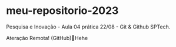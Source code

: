 # meu-repositorio-2023
Pesquisa e Inovação - Aula 04 prática 22/08 - Git &amp; Github SPTech.

Ateração Remota! (GitHub)🤪Hehe
